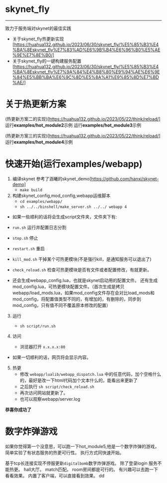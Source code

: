 # skynet_fly
---
致力于服务端对skynet的最佳实践

* 关于skynet_fly热更新实现[https://huahua132.github.io/2023/06/30/skynet_fly/%E5%85%B3%E4%BA%8Eskynet_fly%E7%83%AD%E6%9B%B4%E6%96%B0%E5%AE%9E%E7%8E%B0/]
* 关于skynet_fly的一键构建服务配置[https://huahua132.github.io/2023/06/30/skynet_fly/%E5%85%B3%E4%BA%8Eskynet_fly%E7%9A%84%E4%B8%80%E9%94%AE%E6%9E%84%E5%BB%BA%E6%9C%8D%E5%8A%A1%E9%85%8D%E7%BD%AE/]

关于热更新方案
===

(热更新方案二的实现)[https://huahua132.github.io/2023/05/22/think/reload/]
运行**examples/hot_module2**示例
运行**examples/hot_module3**示例

(热更新方案三的实现)[https://huahua132.github.io/2023/05/22/think/reload/]
运行**examples/hot_module4**示例

快速开始(运行examples/webapp)
===
1. 编译skynet 参考了涵曦的skynet_demo[https://github.com/hanxi/skynet-demo] 
    - `make build`
2. 构建skynet_config,mod_config,webapp运维脚本
    - `cd examples/webapp/`
    - `sh ../../binshell/make_server.sh ../../ webapp 4`
- 如果一些顺利的话将会生成script文件夹，文件夹下有:
- `run.sh` 运行并配置日志分割
- `stop.sh` 停止
- `restart.sh` 重启
- `kill_mod.sh` 干掉某个可热更模块(不是强行kill，是通知服务可以退出了)
- `check_reload.sh` 检查可热更模块是否有文件或者配置修改，有就更新。

- 还会生成webapp_config.lua，也就是skynet启动用的配置文件。
还有生成mod_config.lua，可热更模块配置文件。（首次生成是拷贝webapp/load_mods.lua，如果mod_config文件存在会对比load_mods和mod_config，将配置值类型不同的，有增加的，有删除的，同步到mod_config，只有值不同不覆盖原本修改的配置）

3. 运行
   - `sh script/run.sh`

4. 访问
   - 浏览器打开 `x.x.x.x:80`

 - 如果一切顺利的话，网页将会显示内容。

5. 热更
    - 修改 `webapp/lualib/webapp_dispatch.lua` 中的任意代码，加个空格什么的，最好是改一下html代码加个文本什么的，能看出来更新了
    - 之后执行 `sh script/check_reload.sh`
    - 再次访问网站就更新了。
    - 也可以观察webapp/server.log

**恭喜你成功了**

数字炸弹游戏
==

如果你觉得第一个没意思，可以跑一下hot_module5,他是一个数字炸弹的游戏，简单实验了有状态服务的热更可行性。
执行方式同快速开始。

基于tcp长连接实现不停服更新`digitalbomb`数字炸弹游戏。
除了登录login 服务不能热更。
hall大厅。
match匹配。
room房间都是可行的。
有兴趣可以去跑一下看看效果。
内置了客户端，可以直接看到效果。
dd